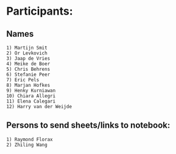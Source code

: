 # Participants:

## Names

	1) Martijn Smit	
	2) Or Levkovich
	3) Jaap de Vries
	4) Meike de Boer
	5) Chris Behrens
	6) Stefanie Peer
	7) Eric Pels
	8) Marjan Hofkes
	9) Henky Kurniawan
	10) Chiara Allegri
	11) Elena Calegari
	12) Harry van der Weijde
	
## Persons to send sheets/links to notebook:

	1) Raymond Florax
	2) Zhiling Wang
